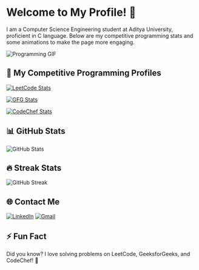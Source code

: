 # Welcome to My Profile! 👋

I am a Computer Science Engineering student at Aditya University, proficient in C language. Below are my competitive programming stats and some animations to make the page more engaging.

![Programming GIF](https://media.giphy.com/media/13HgwGsXF0aiGY/giphy.gif)

## 🚀 My Competitive Programming Profiles

[![LeetCode Stats](https://leetcard.jacoblin.cool/siva_e9?theme=light&font=source_code_pro&ext=heatmap)](https://leetcode.com/siva_e9/)

[![GFG Stats](https://geeks-for-geeks-stats-api.herokuapp.com/?username=siva_e9)](https://auth.geeksforgeeks.org/user/siva_e9/practice/)

[![CodeChef Stats](https://cp-logo.vercel.app/api/codechef/siva_e9)](https://www.codechef.com/users/siva_e9)

## 📊 GitHub Stats

![GitHub Stats](https://github-readme-stats.vercel.app/api?username=siva-e9&show_icons=true&theme=radical)

## 🔥 Streak Stats

![GitHub Streak](https://github-readme-streak-stats.herokuapp.com/?user=siva-e9&theme=radical)

## 🌐 Contact Me

[![LinkedIn](https://img.shields.io/badge/LinkedIn-0077B5?style=for-the-badge&logo=linkedin&logoColor=white)](https://www.linkedin.com/in/siva-e9/)
[![Gmail](https://img.shields.io/badge/Gmail-D14836?style=for-the-badge&logo=gmail&logoColor=white)](mailto:aditya78794@gmail.com)

## ⚡ Fun Fact

Did you know? I love solving problems on LeetCode, GeeksforGeeks, and CodeChef! 🧩

<!-- Add any other content or customization you need below -->
